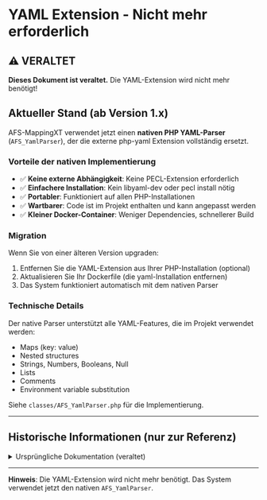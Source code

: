 # YAML Extension - Nicht mehr erforderlich

## ⚠️ VERALTET

**Dieses Dokument ist veraltet.** Die YAML-Extension wird nicht mehr benötigt!

## Aktueller Stand (ab Version 1.x)

AFS-MappingXT verwendet jetzt einen **nativen PHP YAML-Parser** (`AFS_YamlParser`), der die externe php-yaml Extension vollständig ersetzt.

### Vorteile der nativen Implementierung

- ✅ **Keine externe Abhängigkeit**: Keine PECL-Extension erforderlich
- ✅ **Einfachere Installation**: Kein libyaml-dev oder pecl install nötig
- ✅ **Portabler**: Funktioniert auf allen PHP-Installationen
- ✅ **Wartbarer**: Code ist im Projekt enthalten und kann angepasst werden
- ✅ **Kleiner Docker-Container**: Weniger Dependencies, schnellerer Build

### Migration

Wenn Sie von einer älteren Version upgraden:

1. Entfernen Sie die YAML-Extension aus Ihrer PHP-Installation (optional)
2. Aktualisieren Sie Ihr Dockerfile (die yaml-Installation entfernen)
3. Das System funktioniert automatisch mit dem nativen Parser

### Technische Details

Der native Parser unterstützt alle YAML-Features, die im Projekt verwendet werden:
- Maps (key: value)
- Nested structures
- Strings, Numbers, Booleans, Null
- Lists
- Comments
- Environment variable substitution

Siehe `classes/AFS_YamlParser.php` für die Implementierung.

---

## Historische Informationen (nur zur Referenz)

<details>
<summary>Ursprüngliche Dokumentation (veraltet)</summary>

## Übersicht (VERALTET)

Die YAML-Extension ist eine **kritische Abhängigkeit** für AFS-MappingXT. Das System verwendet YAML-Dateien für die gesamte Mapping-Konfiguration zwischen AFS-ERP und xt:Commerce.

## Warum YAML?

- **Konfigurationsbasiert**: Alle Feldzuordnungen sind in `mappings/*.yml` definiert
- **Wartbarkeit**: Änderungen ohne Code-Modifikationen
- **Versionskontrolle**: YAML-Dateien sind git-freundlich
- **Lesbarkeit**: Menschenlesbare Konfiguration

## Installation

### In Docker (empfohlen)

Die YAML-Extension wird automatisch beim Docker-Build installiert:

```dockerfile
# System-Abhängigkeit
RUN apt-get install -y libyaml-dev

# PECL Extension mit Version-Pinning
RUN pecl install yaml-2.2.3 \
    && docker-php-ext-enable yaml \
    && php -m | grep -q yaml || (echo "ERROR: yaml extension not loaded" && exit 1)
```

**Wichtig**: Die Installation ist in separate RUN-Befehle aufgeteilt, um:
1. Bessere Fehlerbehandlung
2. Klare Build-Logs
3. Verifizierung der Installation

### Manuelle Installation

#### Debian/Ubuntu

```bash
# System-Bibliothek installieren
sudo apt-get install libyaml-dev

# PECL Extension installieren
sudo pecl install yaml

# Extension aktivieren
echo "extension=yaml.so" | sudo tee /etc/php/8.3/mods-available/yaml.ini
sudo phpenmod yaml

# PHP-FPM neu starten
sudo systemctl restart php8.3-fpm
```

#### RedHat/CentOS

```bash
# System-Bibliothek installieren
sudo yum install libyaml-devel

# PECL Extension installieren
sudo pecl install yaml

# Extension aktivieren
echo "extension=yaml.so" | sudo tee /etc/php.d/40-yaml.ini

# PHP-FPM neu starten
sudo systemctl restart php-fpm
```

## Verifizierung

### Schnelle Überprüfung

```bash
# Extension geladen?
php -m | grep yaml

# Version anzeigen
php -r "echo phpversion('yaml') . PHP_EOL;"
```

### Umfassende Verifizierung

Verwenden Sie das mitgelieferte Verifikations-Script:

```bash
php scripts/verify_yaml_extension.php
```

Das Script testet:
- ✓ Extension ist geladen
- ✓ Alle YAML-Funktionen verfügbar
- ✓ YAML-Parsing funktioniert
- ✓ YAML-File-Parsing funktioniert
- ✓ YAML-Emitting funktioniert

### In Docker-Container verifizieren

```bash
# PHP-FPM Container
docker-compose exec php-fpm php scripts/verify_yaml_extension.php

# Oder manuell
docker-compose exec php-fpm php -m | grep yaml
```

## Erwartete Ausgabe

Bei erfolgreicher Installation:

```
=== YAML Extension Verification ===

Test 1: Checking if YAML extension is loaded...
✓ YAML extension is loaded
ℹ YAML extension version: 2.2.3

Test 2: Checking YAML functions...
✓ Function 'yaml_parse' is available
✓ Function 'yaml_parse_file' is available
✓ Function 'yaml_emit' is available
✓ Function 'yaml_emit_file' is available

Test 3: Testing YAML parsing...
✓ YAML parsing works correctly

Test 4: Testing YAML file parsing...
✓ YAML file parsing works correctly
ℹ Loaded mapping file: source_afs.yml
ℹ Entities found: 3

Test 5: Testing YAML emitting...
✓ YAML emitting works correctly

=== Verification Summary ===

✓ All YAML extension tests passed successfully!
```

## Troubleshooting

### Problem: "YAML extension is not loaded"

**Ursache**: Extension wurde nicht installiert oder nicht aktiviert.

**Lösung**:
```bash
# 1. Prüfen ob libyaml-dev installiert ist
dpkg -l | grep libyaml-dev

# 2. Neu installieren
pecl install yaml

# 3. Extension aktivieren
docker-php-ext-enable yaml

# 4. PHP-FPM neu starten
systemctl restart php-fpm
```

### Problem: "Failed to parse YAML"

**Ursache**: Syntax-Fehler in YAML-Datei oder falsche Einrückung.

**Lösung**:
```bash
# YAML-Syntax validieren (mit Python)
python3 -c "import yaml; yaml.safe_load(open('mappings/source_afs.yml'))"

# Oder online: https://www.yamllint.com/
```

### Problem: Docker-Build schlägt fehl bei YAML-Installation

**Ursache**: Fehlende System-Abhängigkeit `libyaml-dev`.

**Lösung**:
Stellen Sie sicher, dass im Dockerfile ZUERST `libyaml-dev` installiert wird:

```dockerfile
# ZUERST System-Bibliothek
RUN apt-get install -y libyaml-dev

# DANN PECL Extension
RUN pecl install yaml-2.2.3
```

### Problem: "Function 'yaml_parse' does not exist"

**Ursache**: Extension ist geladen, aber Funktionen nicht verfügbar.

**Lösung**:
```bash
# Extension neu kompilieren
pecl uninstall yaml
pecl install yaml-2.2.3

# PHP neu starten
systemctl restart php-fpm apache2
```

## Versionskompatibilität

| YAML Extension | PHP Version | Status |
|----------------|-------------|--------|
| 2.2.3          | 8.1 - 8.3   | ✅ Empfohlen |
| 2.2.2          | 8.1 - 8.3   | ✅ Stabil |
| 2.2.1          | 8.0 - 8.2   | ⚠️ Veraltet |
| 2.1.x          | 7.4 - 8.1   | ❌ Nicht unterstützt |

**Empfehlung**: Verwenden Sie immer die neueste stabile Version (2.2.3).

## Best Practices

### 1. Version Pinning

Verwenden Sie immer eine spezifische Version in Dockerfile:

```dockerfile
# ✅ Gut: Spezifische Version
RUN pecl install yaml-2.2.3

# ❌ Schlecht: Automatische Version
RUN pecl install yaml
```

### 2. Verifizierung nach Installation

Fügen Sie Verifizierungsschritte im Dockerfile hinzu:

```dockerfile
RUN pecl install yaml-2.2.3 \
    && docker-php-ext-enable yaml \
    && php -m | grep -q yaml || (echo "ERROR: yaml not loaded" && exit 1)
```

### 3. Fehlerbehandlung bei MSSQL-Extensions

MSSQL-Extensions können fehlschlagen, YAML nicht:

```dockerfile
# YAML: Muss erfolgreich sein
RUN pecl install yaml-2.2.3 && docker-php-ext-enable yaml

# MSSQL: Optional, Fehler erlaubt
RUN pecl install sqlsrv pdo_sqlsrv || true
```

### 4. Separate RUN-Befehle

Trennen Sie YAML von anderen Extensions:

```dockerfile
# ✅ Gut: Separate Installationen
RUN pecl install yaml-2.2.3 && docker-php-ext-enable yaml
RUN pecl install sqlsrv pdo_sqlsrv || true

# ❌ Schlecht: Alle zusammen
RUN pecl install yaml sqlsrv pdo_sqlsrv
```

## Verwendung im Projekt

Die YAML-Extension wird verwendet von:

1. **AFS_MappingConfig** (`classes/AFS_MappingConfig.php`)
   - Lädt `mappings/source_afs.yml`
   - Definiert Source-Datenbank-Mapping

2. **AFS_TargetMappingConfig** (`classes/AFS_TargetMappingConfig.php`)
   - Lädt `mappings/target_sqlite.yml`
   - Definiert Target-Datenbank-Mapping

3. **Test-Scripts**
   - `test_yaml_mapping.php`
   - `test_target_mapping.php`
   - `test_mixed_mode_validation.php`

Beide Klassen prüfen die Extension beim Laden:

```php
if (!extension_loaded('yaml')) {
    throw new AFS_ConfigurationException(
        'YAML extension is not loaded. Please install php-yaml.'
    );
}
```

## Weiterführende Links

- [YAML Mapping Guide](./YAML_MAPPING_GUIDE.md)
- [Configuration Management](./CONFIGURATION_MANAGEMENT.md)
- [AFS_YamlParser Implementierung](../classes/AFS_YamlParser.php)

</details>

---

**Hinweis**: Die YAML-Extension wird nicht mehr benötigt. Das System verwendet jetzt den nativen `AFS_YamlParser`.
